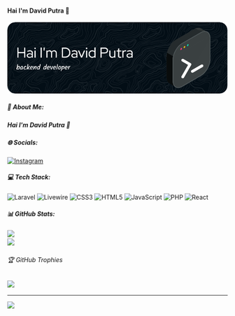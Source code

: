 #### Hai I'm David Putra 👋
![Header](img/github-header-image.png)

<!--
**uspeksha/uspeksha** is a ✨ _special_ ✨ repository because its `README.md` (this file) appears on your GitHub profile.

Here are some ideas to get you started:

- 🔭 I’m currently working on ...
- 🌱 I’m currently learning ...
- 👯 I’m looking to collaborate on ...
- 🤔 I’m looking for help with ...
- 💬 Ask me about ...
- 📫 How to reach me: ...
- 😄 Pronouns: ...
- ⚡ Fun fact: ...
-->




<!--### Skill

[![My Skills](https://skillicons.dev/icons?i=laravel,php,css,js,nextjs,react,html,figma&theme=light)](https://skillicons.dev)

<img src="https://img.shields.io/badge/HTML5-E34F26?style=for-the-badge&logo=html5&logoColor=white" />
<img src="https://img.shields.io/badge/PHP-777BB4?style=for-the-badge&logo=php&logoColor=white" />
<img src="https://img.shields.io/badge/CSS3-1572B6?style=for-the-badge&logo=css3&logoColor=white" />
<img src="https://img.shields.io/badge/JavaScript-323330?style=for-the-badge&logo=javascript&logoColor=F7DF1E" />
<img src="https://img.shields.io/badge/Laravel-FF2D20?style=for-the-badge&logo=laravel&logoColor=white" />
<img src="https://img.shields.io/badge/next%20js-000000?style=for-the-badge&logo=nextdotjs&logoColor=white" />
<img src="https://img.shields.io/badge/React-20232A?style=for-the-badge&logo=react&logoColor=61DAFB" />


## connect with me
![https://www.instagram.com/uspeksh2/](https://img.shields.io/badge/Instagram-E4405F?style=for-the-badge&logo=instagram&logoColor=white)


###### My Github Stats

![Davideee GitHub stats](https://github-readme-stats.vercel.app/api?username=Davideee&hide=contribs,prs,stars)

-->

##### 💫 About Me:
##### Hai I'm David Putra 👋


##### 🌐 Socials:
[![Instagram](https://img.shields.io/badge/Instagram-%23E4405F.svg?logo=Instagram&logoColor=white)](https://instagram.com/uspeksh2) 

##### 💻 Tech Stack:
![Laravel](https://img.shields.io/badge/laravel-%23FF2D20.svg?style=for-the-badge&logo=laravel&logoColor=white) ![Livewire](https://img.shields.io/badge/livewire-%234e56a6.svg?style=for-the-badge&logo=livewire&logoColor=white) ![CSS3](https://img.shields.io/badge/css3-%231572B6.svg?style=for-the-badge&logo=css3&logoColor=white) ![HTML5](https://img.shields.io/badge/html5-%23E34F26.svg?style=for-the-badge&logo=html5&logoColor=white) ![JavaScript](https://img.shields.io/badge/javascript-%23323330.svg?style=for-the-badge&logo=javascript&logoColor=%23F7DF1E) ![PHP](https://img.shields.io/badge/php-%23777BB4.svg?style=for-the-badge&logo=php&logoColor=white) ![React](https://img.shields.io/badge/react-%2320232a.svg?style=for-the-badge&logo=react&logoColor=%2361DAFB)
##### 📊 GitHub Stats:
![](https://github-readme-stats.vercel.app/api?username=Davideee&theme=midnight-purple&hide_border=false&include_all_commits=true&count_private=false)<br/>
![](https://nirzak-streak-stats.vercel.app/?user=Davideee&theme=midnight-purple&hide_border=false)<br/>

###### 🏆 GitHub Trophies
![](https://github-profile-trophy.vercel.app/?username=Davideee&theme=radical&no-frame=false&no-bg=false&margin-w=4)


---
[![](https://visitcount.itsvg.in/api?id=Davideee&icon=0&color=0)](https://visitcount.itsvg.in)

<!-- Proudly created with GPRM ( https://gprm.itsvg.in ) -->
